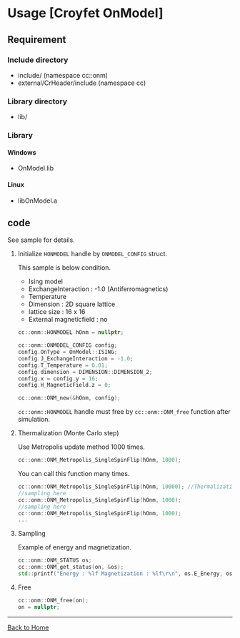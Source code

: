 # Usage [Croyfet OnModel]

## Requirement

### Include directory

- include/ (namespace cc::onm)
- external/CrHeader/include (namespace cc)

### Library directory
- lib/

### Library

#### Windows
- OnModel.lib

#### Linux
- libOnModel.a

## code

See sample for details.

1. Initialize `HONMODEL` handle by `ONMODEL_CONFIG` struct.

	This sample is below condition.
	
	- Ising model
	- ExchangeInteraction : -1.0 (Antiferromagnetics)
	- Temperature
	- Dimension : 2D square lattice
	- lattice size : 16 x 16
	- External magneticfield : no

	```C++
	cc::onm::HONMODEL hOnm = nullptr;

	cc::onm::ONMODEL_CONFIG config;
	config.OnType = OnModel::ISING;
	config.J_ExchangeInteraction = -1.0;
	config.T_Temperature = 0.01;
	config.dimension = DIMENSION::DIMENSION_2;
	config.x = config.y = 16;
	config.H_MagneticField.z = 0;

	cc::onm::ONM_new(&hOnm, config);
	```
	`cc::onm::HONMODEL` handle must free by `cc::onm::ONM_free` function after simulation.

2. Thermalization (Monte Carlo step)

	Use Metropolis update method 1000 times.

	```C++
	cc::onm::ONM_Metropolis_SingleSpinFlip(hOnm, 1000);
	```

	You can call this function many times.
	```C++
	cc::onm::ONM_Metropolis_SingleSpinFlip(hOnm, 10000); //Thermalization
	//sampling here
	cc::onm::ONM_Metropolis_SingleSpinFlip(hOnm, 1000);
	//sampling here
	cc::onm::ONM_Metropolis_SingleSpinFlip(hOnm, 1000);
	...
	```

3. Sampling

	Example of energy and magnetization.

	```C++
	cc::onm::ONM_STATUS os;
	cc::onm::ONM_get_status(on, &os);
	std::printf("Energy : %lf Magnetization : %lf\r\n", os.E_Energy, os.M_Magnetization.z);
	```

4. Free

	```C++
	cc::onm::ONM_free(on);
	on = nullptr;
	```

---
[Back to Home](../readme.md)
